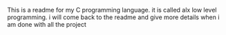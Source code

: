 This is a readme for my C programming language.
it is called alx low level programming.
i will come back to the readme and give more details when i am done with all the project 
